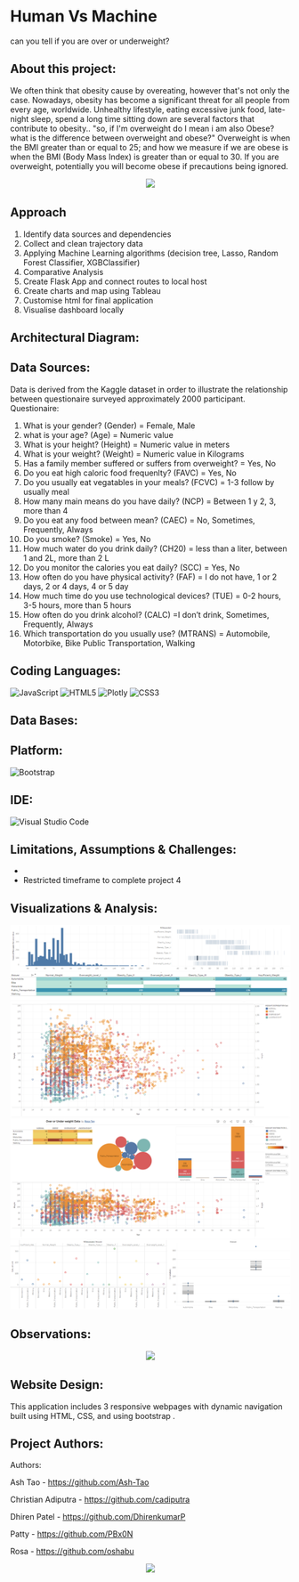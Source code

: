 # Human Vs Machine
can you tell if you are over or underweight?

## About this project:
We often think that obesity cause by overeating, however that's not only the case. Nowadays, obesity has become a significant threat for all people from every age, worldwide. Unhealthy lifestyle, eating excessive junk food, late-night sleep, spend a long time sitting down are several factors that contribute to obesity.. "so, if I'm overweight do I mean i am also Obese? what is the difference between overweight and obese?"
Overweight is when the BMI greater than or equal to 25; and how we measure if we are obese is when the BMI (Body Mass Index) is greater than or equal to 30. If you are overweight, potentially you will become obese if precautions being ignored. 

<div id="header" align="center">
  <img src="https://media.giphy.com/media/3o6MbkSg5gfrwB33XO/giphy.gif" width="500"/>
</div>

 
## Approach
1. Identify data sources and dependencies
2. Collect and clean trajectory data
3. Applying Machine Learning algorithms (decision tree, Lasso, Random Forest Classifier, XGBClassifier)
4. Comparative Analysis
5. Create Flask App and connect routes to local host
6. Create charts and map using Tableau
7. Customise html for final application
8. Visualise dashboard locally

## **Architectural Diagram:**

## **Data Sources:**
Data is derived from the Kaggle dataset in order to illustrate the relationship between questionaire surveyed approximately 2000 participant. 
Questionaire: 
1. What is your gender? (Gender) = Female, Male						
2. what is your age? (Age) = Numeric value						
3. What is your height? (Height) = Numeric value in meters						
4. What is your weight? (Weight) = Numeric value in Kilograms						
5. Has a family member suffered or suffers from overweight? = Yes, No						
6. Do you eat high caloric food frequenlty? (FAVC) = Yes, No						
7. Do you usually eat vegatables in your meals? (FCVC) = 1-3 follow by usually meal						
8. How many main means do you have daily? (NCP) = Between 1 y 2, 3, more than 4						
9. Do you eat any food between mean? (CAEC) = No, Sometimes, Frequently, Always						
10. Do you smoke? (Smoke) = Yes, No						
11. How much water do you drink daily? (CH20) = less than a liter, between 1 and 2L, more than 2 L						
12. Do you monitor the calories you eat daily? (SCC) = Yes, No						
13. How often do you have physical activity? (FAF) = I do not have, 1 or 2 days, 2 or 4 days, 4 or 5 day						
14. How much time do you use technological devices? (TUE) = 0-2 hours, 3-5 hours, more than 5 hours						
15. How often do you drink alcohol? (CALC) =I don’t drink, Sometimes, Frequently, Always						
16. Which transportation do you usually use? (MTRANS) = Automobile, Motorbike, Bike Public Transportation, Walking						


## **Coding Languages:**
![JavaScript](https://img.shields.io/badge/javascript-%23323330.svg?style=for-the-badge&logo=javascript&logoColor=%23F7DF1E)
![HTML5](https://img.shields.io/badge/html5-%23E34F26.svg?style=for-the-badge&logo=html5&logoColor=white)
![Plotly](https://img.shields.io/badge/Plotly-%233F4F75.svg?style=for-the-badge&logo=plotly&logoColor=white)
![CSS3](https://img.shields.io/badge/css3-%231572B6.svg?style=for-the-badge&logo=css3&logoColor=white)

## **Data Bases:**


## **Platform:**
![Bootstrap](https://img.shields.io/badge/bootstrap-%23563D7C.svg?style=for-the-badge&logo=bootstrap&logoColor=white)

## **IDE:**
![Visual Studio Code](https://img.shields.io/badge/Visual_Studio_Code-0078D4?style=for-the-badge&logo=visual%20studio%20code&logoColor=white)

## **Limitations, Assumptions & Challenges:**
- 
- Restricted timeframe to complete project 4

## **Visualizations & Analysis:**
![CHART1](image/tableau3.png)
![CHART2](image/tableau4.png)
![CHART1](image/tableau1.png)
![CHART2](image/tableau2.png)
![CHART2](image/tableau5.png)
## **Observations:**
<div id="header" align="center">
  <img src="https://media.giphy.com/media/3ohzdJ7FOY1sct67WU/giphy.gif" width="300"/>
</div>

## **Website Design:**
This application includes 3 responsive webpages with dynamic navigation built using HTML, CSS, and using bootstrap .

## **Project Authors:**
Authors:

Ash Tao - https://github.com/Ash-Tao

Christian Adiputra - https://github.com/cadiputra

Dhiren Patel - https://github.com/DhirenkumarP

Patty - https://github.com/PBx0N

Rosa - https://github.com/oshabu

<div id="header" align="center">
  <img src="https://media.giphy.com/media/u2pmTWUi0MXjyrMaVj/giphy.gif" width="100"/>
</div>



